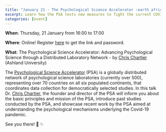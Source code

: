```yaml
---
title: "January 21 - The Psychological Science Accelerator :earth_africa: :woman_scientist: :man_scientist: :satellite:"
excerpt: Learn how the PSA tests new measures to fight the current COVID-19 pandemic!
categories: [event]
---
```


**When**: Thursday, 21 January from 16:00 to 17:00

**Where**: Online! Register [here](https://forms.gle/mTgqSFc7veAvG1h4A) to get the link and password.

**What**: The Psychological Science Accelerator: Advancing Psychological Science through a Distributed Laboratory Network - by [Chris Chartier](https://christopherchartier.com/) (Ashland University)

The [Psychological Science Accelerator](https://psysciacc.org/) (PSA) is a globally distributed network of psychological science laboratories (currently over 500), representing over 70 countries on all six populated continents, that coordinates data collection for democratically selected studies. In this talk Dr. [Chris Chartier](https://christopherchartier.com/), the founder and director of the PSA will inform you about the basic principles and mission of the PSA, introduce past studies conducted by the PSA, and showcase recent work by the PSA aimed at understanding the psychological mechanisms underlying the Covid-19 pandemic. 

See you there! :wave: :sparkles:
